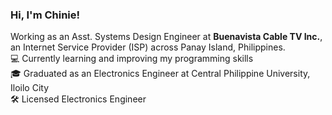 ### Hi, I'm Chinie!

Working as an Asst. Systems Design Engineer at **Buenavista Cable TV Inc.**, an Internet Service Provider (ISP) across Panay Island, Philippines.<br/>
💻 Currently learning and improving my programming skills<br/>
🎓 Graduated as an Electronics Engineer at Central Philippine University, Iloilo City<br/>
🛠️ Licensed Electronics Engineer<br/>
